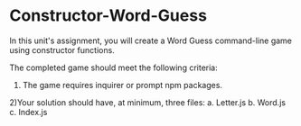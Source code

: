 # Constructor-Word-Guess


In this unit's assignment, you will create a Word Guess command-line game using constructor functions.

The completed game should meet the following criteria:

1) The game requires inquirer or prompt npm packages.

2)Your solution should have, at minimum, three files:
    a. Letter.js 
    b. Word.js 
    c. Index.js 


